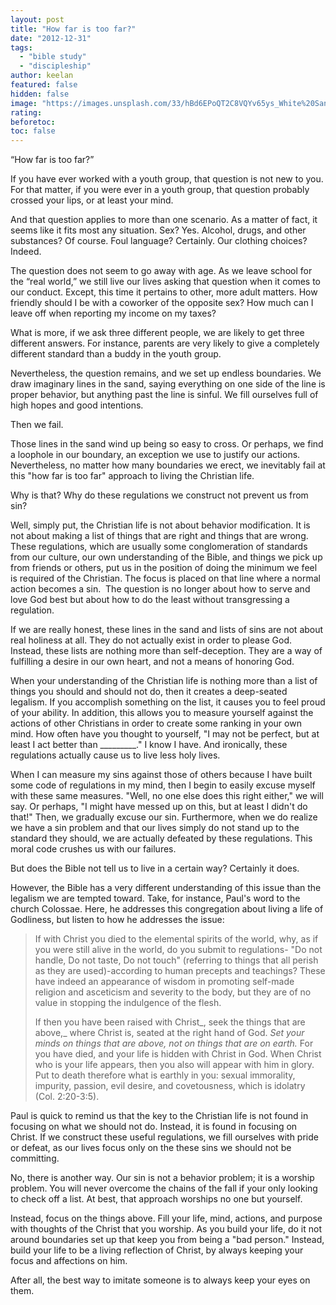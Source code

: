 ```yaml
---
layout: post
title: "How far is too far?"
date: "2012-12-31"
tags: 
  - "bible study"
  - "discipleship"
author: keelan
featured: false
hidden: false
image: "https://images.unsplash.com/33/hBd6EPoQT2C8VQYv65ys_White%20Sands.jpg?q=80&w=2070&auto=format&fit=crop&ixlib=rb-4.0.3&ixid=M3wxMjA3fDB8MHxwaG90by1wYWdlfHx8fGVufDB8fHx8fA%3D%3D"
rating:
beforetoc:
toc: false
---
```


“How far is too far?”

If you have ever worked with a youth group, that question is not new to you. For that matter, if you were ever in a youth group, that question probably crossed your lips, or at least your mind.

And that question applies to more than one scenario. As a matter of fact, it seems like it fits most any situation. Sex? Yes. Alcohol, drugs, and other substances? Of course. Foul language? Certainly. Our clothing choices? Indeed.

The question does not seem to go away with age. As we leave school for the “real world,” we still live our lives asking that question when it comes to our conduct. Except, this time it pertains to other, more adult matters. How friendly should I be with a coworker of the opposite sex? How much can I leave off when reporting my income on my taxes?

What is more, if we ask three different people, we are likely to get three different answers. For instance, parents are very likely to give a completely different standard than a buddy in the youth group.

Nevertheless, the question remains, and we set up endless boundaries. We draw imaginary lines in the sand, saying everything on one side of the line is proper behavior, but anything past the line is sinful. We fill ourselves full of high hopes and good intentions.

Then we fail.

Those lines in the sand wind up being so easy to cross. Or perhaps, we find a loophole in our boundary, an exception we use to justify our actions. Nevertheless, no matter how many boundaries we erect, we inevitably fail at this "how far is too far" approach to living the Christian life.

Why is that? Why do these regulations we construct not prevent us from sin?

Well, simply put, the Christian life is not about behavior modification. It is not about making a list of things that are right and things that are wrong. These regulations, which are usually some conglomeration of standards from our culture, our own understanding of the Bible, and things we pick up from friends or others, put us in the position of doing the minimum we feel is required of the Christian. The focus is placed on that line where a normal action becomes a sin.  The question is no longer about how to serve and love God best but about how to do the least without transgressing a regulation.

If we are really honest, these lines in the sand and lists of sins are not about real holiness at all. They do not actually exist in order to please God. Instead, these lists are nothing more than self-deception. They are a way of fulfilling a desire in our own heart, and not a means of honoring God.

When your understanding of the Christian life is nothing more than a list of things you should and should not do, then it creates a deep-seated legalism. If you accomplish something on the list, it causes you to feel proud of your ability. In addition, this allows you to measure yourself against the actions of other Christians in order to create some ranking in your own mind. How often have you thought to yourself, "I may not be perfect, but at least I act better than \_\_\_\_\_\_\_\_\_." I know I have. And ironically, these regulations actually cause us to live less holy lives.

When I can measure my sins against those of others because I have built some code of regulations in my mind, then I begin to easily excuse myself with these same measures. "Well, no one else does this right either," we will say. Or perhaps, "I might have messed up on this, but at least I didn't do that!" Then, we gradually excuse our sin. Furthermore, when we do realize we have a sin problem and that our lives simply do not stand up to the standard they should, we are actually defeated by these regulations. This moral code crushes us with our failures.

But does the Bible not tell us to live in a certain way? Certainly it does.

However, the Bible has a very different understanding of this issue than the legalism we are tempted toward. Take, for instance, Paul's word to the church Colossae. Here, he addresses this congregation about living a life of Godliness, but listen to how he addresses the issue:

> If with Christ you died to the elemental spirits of the world, why, as if you were still alive in the world, do you submit to regulations- "Do not handle, Do not taste, Do not touch" (referring to things that all perish as they are used)-according to human precepts and teachings? These have indeed an appearance of wisdom in promoting self-made religion and asceticism and severity to the body, but they are of no value in stopping the indulgence of the flesh.
> 
> If then you have been raised with Christ_, seek the things that are above,_ where Christ is, seated at the right hand of God. _Set your minds on things that are above, not on things that are on earth._ For you have died, and your life is hidden with Christ in God. When Christ who is your life appears, then you also will appear with him in glory. Put to death therefore what is earthly in you: sexual immorality, impurity, passion, evil desire, and covetousness, which is idolatry (Col. 2:20-3:5).

Paul is quick to remind us that the key to the Christian life is not found in focusing on what we should not do. Instead, it is found in focusing on Christ. If we construct these useful regulations, we fill ourselves with pride or defeat, as our lives focus only on the these sins we should not be committing.

No, there is another way. Our sin is not a behavior problem; it is a worship problem. You will never overcome the chains of the fall if your only looking to check off a list. At best, that approach worships no one but yourself.

Instead, focus on the things above. Fill your life, mind, actions, and purpose with thoughts of the Christ that you worship. As you build your life, do it not around boundaries set up that keep you from being a "bad person." Instead, build your life to be a living reflection of Christ, by always keeping your focus and affections on him.

After all, the best way to imitate someone is to always keep your eyes on them.
